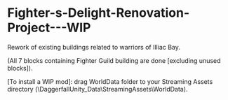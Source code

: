 # Fighter-s-Delight-Renovation-Project---WIP

Rework of existing buildings related to warriors of Illiac Bay.

(All 7 blocks containing Fighter Guild building are done [excluding unused blocks]).

[To install a WIP mod]: drag WorldData folder to your Streaming Assets directory (\DaggerfallUnity_Data\StreamingAssets\WorldData).
